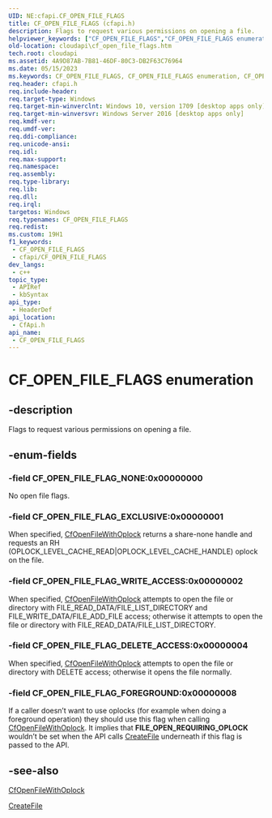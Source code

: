 ```yaml
---
UID: NE:cfapi.CF_OPEN_FILE_FLAGS
title: CF_OPEN_FILE_FLAGS (cfapi.h)
description: Flags to request various permissions on opening a file.
helpviewer_keywords: ["CF_OPEN_FILE_FLAGS","CF_OPEN_FILE_FLAGS enumeration","CF_OPEN_FILE_FLAG_DELETE_ACCESS","CF_OPEN_FILE_FLAG_EXCLUSIVE","CF_OPEN_FILE_FLAG_NONE","CF_OPEN_FILE_FLAG_WRITE_ACCESS","cfapi/CF_OPEN_FILE_FLAGS","cfapi/CF_OPEN_FILE_FLAG_DELETE_ACCESS","cfapi/CF_OPEN_FILE_FLAG_EXCLUSIVE","cfapi/CF_OPEN_FILE_FLAG_NONE","cfapi/CF_OPEN_FILE_FLAG_WRITE_ACCESS","cloudApi.cf_open_file_flags"]
old-location: cloudapi\cf_open_file_flags.htm
tech.root: cloudapi
ms.assetid: 4A9D87AB-7B81-46DF-80C3-DB2F63C76964
ms.date: 05/15/2023
ms.keywords: CF_OPEN_FILE_FLAGS, CF_OPEN_FILE_FLAGS enumeration, CF_OPEN_FILE_FLAG_DELETE_ACCESS, CF_OPEN_FILE_FLAG_EXCLUSIVE, CF_OPEN_FILE_FLAG_NONE, CF_OPEN_FILE_FLAG_WRITE_ACCESS, cfapi/CF_OPEN_FILE_FLAGS, cfapi/CF_OPEN_FILE_FLAG_DELETE_ACCESS, cfapi/CF_OPEN_FILE_FLAG_EXCLUSIVE, cfapi/CF_OPEN_FILE_FLAG_NONE, cfapi/CF_OPEN_FILE_FLAG_WRITE_ACCESS, cloudApi.cf_open_file_flags
req.header: cfapi.h
req.include-header: 
req.target-type: Windows
req.target-min-winverclnt: Windows 10, version 1709 [desktop apps only]
req.target-min-winversvr: Windows Server 2016 [desktop apps only]
req.kmdf-ver: 
req.umdf-ver: 
req.ddi-compliance: 
req.unicode-ansi: 
req.idl: 
req.max-support: 
req.namespace: 
req.assembly: 
req.type-library: 
req.lib: 
req.dll: 
req.irql: 
targetos: Windows
req.typenames: CF_OPEN_FILE_FLAGS
req.redist: 
ms.custom: 19H1
f1_keywords:
 - CF_OPEN_FILE_FLAGS
 - cfapi/CF_OPEN_FILE_FLAGS
dev_langs:
 - c++
topic_type:
 - APIRef
 - kbSyntax
api_type:
 - HeaderDef
api_location:
 - CfApi.h
api_name:
 - CF_OPEN_FILE_FLAGS
---
```


# CF_OPEN_FILE_FLAGS enumeration

## -description

Flags to request various permissions on opening a file.

## -enum-fields

### -field CF_OPEN_FILE_FLAG_NONE:0x00000000

No open file flags.

### -field CF_OPEN_FILE_FLAG_EXCLUSIVE:0x00000001

When specified, [CfOpenFileWithOplock](nf-cfapi-cfopenfilewithoplock.md) returns a share-none handle and requests an RH (OPLOCK_LEVEL_CACHE_READ\|OPLOCK_LEVEL_CACHE_HANDLE) oplock on the file.

### -field CF_OPEN_FILE_FLAG_WRITE_ACCESS:0x00000002

When specified, [CfOpenFileWithOplock](nf-cfapi-cfopenfilewithoplock.md) attempts to open the file or directory with FILE_READ_DATA/FILE_LIST_DIRECTORY and FILE_WRITE_DATA/FILE_ADD_FILE access; otherwise it attempts to open the file or directory with FILE_READ_DATA/FILE_LIST_DIRECTORY.

### -field CF_OPEN_FILE_FLAG_DELETE_ACCESS:0x00000004

When specified, [CfOpenFileWithOplock](nf-cfapi-cfopenfilewithoplock.md) attempts to open the file or directory with DELETE access; otherwise it opens the file normally.

### -field CF_OPEN_FILE_FLAG_FOREGROUND:0x00000008

If a caller doesn’t want to use oplocks (for example when doing a foreground operation) they should use this flag when calling [CfOpenFileWithOplock](nf-cfapi-cfopenfilewithoplock.md). It implies that **FILE_OPEN_REQUIRING_OPLOCK** wouldn’t be set when the API calls [CreateFile](../fileapi/nf-fileapi-createfilea.md) underneath if this flag is passed to the API.

## -see-also

[CfOpenFileWithOplock](nf-cfapi-cfopenfilewithoplock.md)

[CreateFile](../fileapi/nf-fileapi-createfilea.md)
